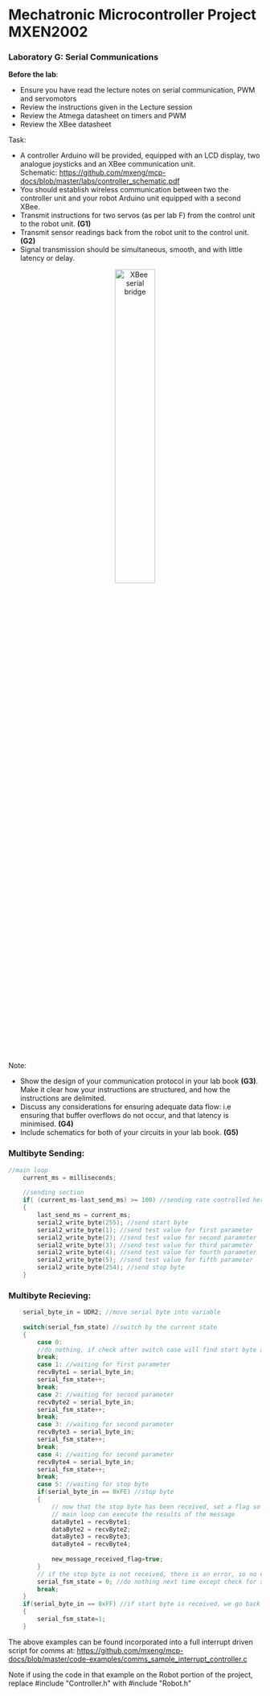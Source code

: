 # Mechatronic Microcontroller Project MXEN2002

### Laboratory G: Serial Communications

**Before the lab**:
- Ensure you have read the lecture notes on serial communication, PWM and servomotors
- Review the instructions given in the Lecture session
- Review the Atmega datasheet on timers and PWM
- Review the XBee datasheet


Task:
- A controller Arduino will be provided, equipped with an LCD display, two analogue joysticks and an XBee communication unit.  
  Schematic: https://github.com/mxeng/mcp-docs/blob/master/labs/controller_schematic.pdf
- You should establish wireless communication between two the controller unit and your robot Arduino unit equipped with a second XBee.
- Transmit instructions for two servos (as per lab F) from the control unit to the robot unit. **(G1)**
- Transmit sensor readings back from the robot unit to the control unit. **(G2)**
- Signal transmission should be simultaneous, smooth, and with little latency or delay.

<p align="center"> <img src="http://itp.nyu.edu/archive/physcomp-spring2014/uploads/XbeeCommunication.png" alt="XBee serial bridge" width="40%"> </p>


Note:
- Show the design of your communication protocol in your lab book **(G3)**. Make it clear how
your instructions are structured, and how the instructions are delimited.
- Discuss any considerations for ensuring adequate data flow: i.e ensuring that buffer overflows
do not occur, and that latency is minimised. **(G4)**
- Include schematics for both of your circuits in your lab book. **(G5)**

### Multibyte Sending:
```c
//main loop
	current_ms = milliseconds;
	
	//sending section
	if( (current_ms-last_send_ms) >= 100) //sending rate controlled here
	{
		last_send_ms = current_ms;
		serial2_write_byte(255); //send start byte
		serial2_write_byte(1); //send test value for first parameter
		serial2_write_byte(2); //send test value for second parameter
		serial2_write_byte(3); //send test value for third parameter
		serial2_write_byte(4); //send test value for fourth parameter
		serial2_write_byte(5); //send test value for fifth parameter
		serial2_write_byte(254); //send stop byte
	}
```

### Multibyte Recieving:
```c
	serial_byte_in = UDR2; //move serial byte into variable
	
	switch(serial_fsm_state) //switch by the current state
	{
		case 0:
		//do nothing, if check after switch case will find start byte and set serial_fsm_state to 1
		break;
		case 1: //waiting for first parameter
		recvByte1 = serial_byte_in;
		serial_fsm_state++;
		break;
		case 2: //waiting for second parameter
		recvByte2 = serial_byte_in;
		serial_fsm_state++;
		break;
		case 3: //waiting for second parameter
		recvByte3 = serial_byte_in;
		serial_fsm_state++;
		break;
		case 4: //waiting for second parameter
		recvByte4 = serial_byte_in;
		serial_fsm_state++;
		break;
		case 5: //waiting for stop byte
		if(serial_byte_in == 0xFE) //stop byte
		{
			// now that the stop byte has been received, set a flag so that the
			// main loop can execute the results of the message
			dataByte1 = recvByte1;
			dataByte2 = recvByte2;
			dataByte3 = recvByte3;
			dataByte4 = recvByte4;
			
			new_message_received_flag=true;
		}
		// if the stop byte is not received, there is an error, so no commands are implemented
		serial_fsm_state = 0; //do nothing next time except check for start byte (below)
		break;
	}
	if(serial_byte_in == 0xFF) //if start byte is received, we go back to expecting the first data byte
	{
		serial_fsm_state=1;
	}
```

The above examples can be found incorporated into a full interrupt driven script for comms at:
https://github.com/mxeng/mcp-docs/blob/master/code-examples/comms_sample_interrupt_controller.c

Note if using the code in that example on the Robot portion of the project, replace #include "Controller.h" with #include "Robot.h"
